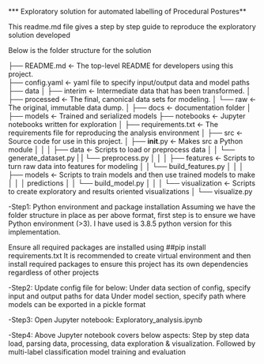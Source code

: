 *** Exploratory solution for automated labelling of Procedural Postures** 

This readme.md file gives a step by step guide to reproduce the exploratory solution developed

Below is the folder structure for the solution


├── README.md          <- The top-level README for developers using this project. <br>
├── config.yaml        <- yaml file to specify input/output data and model paths
├── data
│   ├── interim        <- Intermediate data that has been transformed.
│   ├── processed      <- The final, canonical data sets for modeling.
│   └── raw            <- The original, immutable data dump.
│
├── docs               <- documentation folder 
│
├── models             <- Trained and serialized models
├── notebooks          <- Jupyter notebooks written for exploration
│
├── requirements.txt   <- The requirements file for reproducing the analysis environment
│
├── src                <- Source code for use in this project.
│   ├── __init__.py    <- Makes src a Python module
│   │
│   ├── data           <- Scripts to load or preprocess data
│   │   └── generate_dataset.py
|   |   └── preprocess.py
│   │
│   ├── features       <- Scripts to turn raw data into features for modeling
│   │   └── build_features.py
│   │
│   ├── models         <- Scripts to train models and then use trained models to make
│   │   │                 predictions
│   │   └── build_model.py
│   │
│   └── visualization  <- Scripts to create exploratory and results oriented visualizations
│       └── visualize.py




-Step1: Python environment and package installation
Assuming we have the folder structure in place as per above format, first step is to ensure we have Python environment (>3). 
I have used is 3.8.5 python version for this implementation.

Ensure all required packages are installed using
##pip install requirements.txt
It is recommended to create virtual environment and then install required packages to ensure this project has its own dependencies regardless of other projects

-Step2: Update config file for below:
Under data section of config, specify input and output paths for data 
Under model section, specify path where models can be exported in a pickle format

-Step3: Open Jupyter notebook: Exploratory_analysis.ipynb

-Step4: Above Jupyter notebook covers below aspects:
   Step by step data load, parsing data, processing, data exploration & visualization. Followed by multi-label classification model training and evaluation


